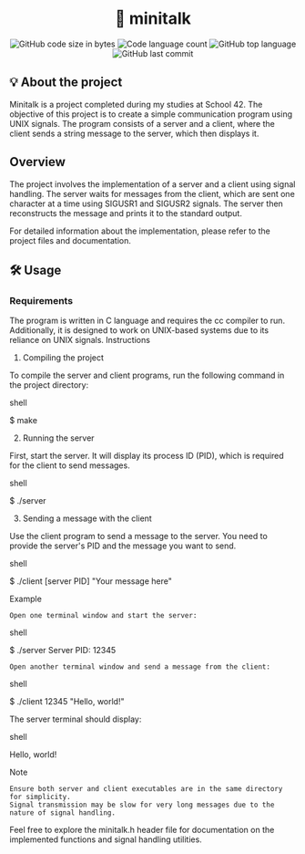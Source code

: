 <h1 align="center">
	📡 minitalk
</h1>
<p align="center">
	<img alt="GitHub code size in bytes" src="https://img.shields.io/github/languages/code-size/jose5556/minitalk?color=lightblue" />
	<img alt="Code language count" src="https://img.shields.io/github/languages/count/jose5556/minitalk?color=yellow" />
	<img alt="GitHub top language" src="https://img.shields.io/github/languages/top/jose5556/minitalk?color=blue" />
	<img alt="GitHub last commit" src="https://img.shields.io/github/last-commit/jose5556/minitalk?color=green" />
</p>

## 💡 About the project

Minitalk is a project completed during my studies at School 42. The objective of this project is to create a simple communication program using UNIX signals. The program consists of a server and a client, where the client sends a string message to the server, which then displays it.
## Overview

The project involves the implementation of a server and a client using signal handling. The server waits for messages from the client, which are sent one character at a time using SIGUSR1 and SIGUSR2 signals. The server then reconstructs the message and prints it to the standard output.

For detailed information about the implementation, please refer to the project files and documentation.

## 🛠️ Usage

### Requirements

The program is written in C language and requires the cc compiler to run. Additionally, it is designed to work on UNIX-based systems due to its reliance on UNIX signals.
Instructions

1. Compiling the project

To compile the server and client programs, run the following command in the project directory:

shell

$ make

2. Running the server

First, start the server. It will display its process ID (PID), which is required for the client to send messages.

shell

$ ./server

3. Sending a message with the client

Use the client program to send a message to the server. You need to provide the server's PID and the message you want to send.

shell

$ ./client [server PID] "Your message here"

Example

    Open one terminal window and start the server:

shell

$ ./server
Server PID: 12345

    Open another terminal window and send a message from the client:

shell

$ ./client 12345 "Hello, world!"

The server terminal should display:

shell

Hello, world!

Note

    Ensure both server and client executables are in the same directory for simplicity.
    Signal transmission may be slow for very long messages due to the nature of signal handling.

Feel free to explore the minitalk.h header file for documentation on the implemented functions and signal handling utilities.
